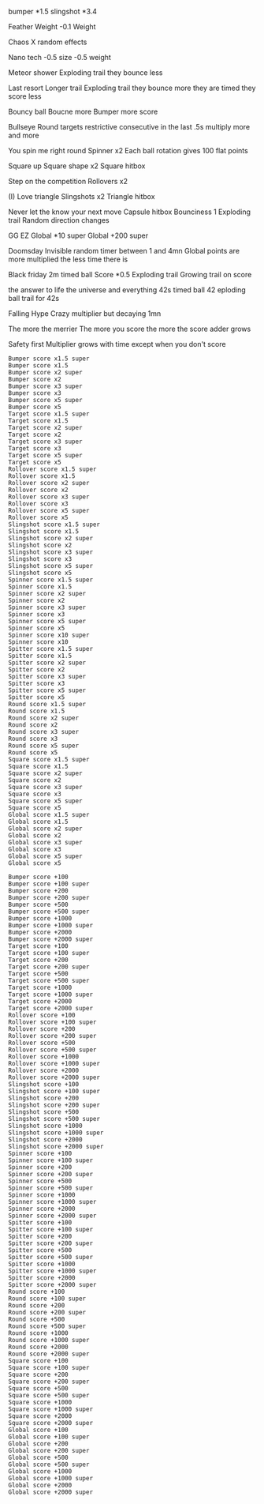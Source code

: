 bumper *1.5
slingshot *3.4

Feather Weight
    -0.1 Weight

Chaos
    X random effects

Nano tech
    -0.5 size
    -0.5 weight

Meteor shower
    Exploding trail
        they bounce less

Last resort
    Longer trail
    Exploding trail
        they bounce more
        they are timed
        they score less

Bouncy ball
    Boucne more
    Bumper more score

Bullseye
    Round targets restrictive consecutive in the last .5s multiply more and more

You spin me right round
    Spinner x2
    Each ball rotation gives 100 flat points

Square up
    Square shape x2
    Square hitbox

Step on the competition
    Rollovers x2

(I) Love triangle
    Slingshots x2
    Triangle hitbox

Never let the know your next move
    Capsule hitbox
    Bounciness 1
    Exploding trail
    Random direction changes

GG EZ
    Global *10 super
    Global +200 super

Doomsday
    Invisible random timer between 1 and 4mn
    Global points are more multiplied the less time there is

Black friday
    2m timed ball
    Score *0.5
    Exploding trail
    Growing trail on score

the answer to life the universe and everything
    42s timed ball
    42 eploding ball trail for 42s

Falling Hype
    Crazy multiplier but decaying 1mn

The more the merrier
    The more you score the more the score adder grows

Safety first
    Multiplier grows with time except when you don't score

    Bumper score x1.5 super
    Bumper score x1.5
    Bumper score x2 super
    Bumper score x2
    Bumper score x3 super
    Bumper score x3
    Bumper score x5 super
    Bumper score x5
    Target score x1.5 super
    Target score x1.5
    Target score x2 super
    Target score x2
    Target score x3 super
    Target score x3
    Target score x5 super
    Target score x5
    Rollover score x1.5 super
    Rollover score x1.5
    Rollover score x2 super
    Rollover score x2
    Rollover score x3 super
    Rollover score x3
    Rollover score x5 super
    Rollover score x5
    Slingshot score x1.5 super
    Slingshot score x1.5
    Slingshot score x2 super
    Slingshot score x2
    Slingshot score x3 super
    Slingshot score x3
    Slingshot score x5 super
    Slingshot score x5
    Spinner score x1.5 super
    Spinner score x1.5
    Spinner score x2 super
    Spinner score x2
    Spinner score x3 super
    Spinner score x3
    Spinner score x5 super
    Spinner score x5
    Spinner score x10 super
    Spinner score x10
    Spitter score x1.5 super
    Spitter score x1.5
    Spitter score x2 super
    Spitter score x2
    Spitter score x3 super
    Spitter score x3
    Spitter score x5 super
    Spitter score x5
    Round score x1.5 super
    Round score x1.5
    Round score x2 super
    Round score x2
    Round score x3 super
    Round score x3
    Round score x5 super
    Round score x5
    Square score x1.5 super
    Square score x1.5
    Square score x2 super
    Square score x2
    Square score x3 super
    Square score x3
    Square score x5 super
    Square score x5
    Global score x1.5 super
    Global score x1.5
    Global score x2 super
    Global score x2
    Global score x3 super
    Global score x3
    Global score x5 super
    Global score x5

    Bumper score +100
    Bumper score +100 super
    Bumper score +200
    Bumper score +200 super
    Bumper score +500
    Bumper score +500 super
    Bumper score +1000
    Bumper score +1000 super
    Bumper score +2000
    Bumper score +2000 super
    Target score +100
    Target score +100 super
    Target score +200
    Target score +200 super
    Target score +500
    Target score +500 super
    Target score +1000
    Target score +1000 super
    Target score +2000
    Target score +2000 super
    Rollover score +100
    Rollover score +100 super
    Rollover score +200
    Rollover score +200 super
    Rollover score +500
    Rollover score +500 super
    Rollover score +1000
    Rollover score +1000 super
    Rollover score +2000
    Rollover score +2000 super
    Slingshot score +100
    Slingshot score +100 super
    Slingshot score +200
    Slingshot score +200 super
    Slingshot score +500
    Slingshot score +500 super
    Slingshot score +1000
    Slingshot score +1000 super
    Slingshot score +2000
    Slingshot score +2000 super
    Spinner score +100
    Spinner score +100 super
    Spinner score +200
    Spinner score +200 super
    Spinner score +500
    Spinner score +500 super
    Spinner score +1000
    Spinner score +1000 super
    Spinner score +2000
    Spinner score +2000 super
    Spitter score +100
    Spitter score +100 super
    Spitter score +200
    Spitter score +200 super
    Spitter score +500
    Spitter score +500 super
    Spitter score +1000
    Spitter score +1000 super
    Spitter score +2000
    Spitter score +2000 super
    Round score +100
    Round score +100 super
    Round score +200
    Round score +200 super
    Round score +500
    Round score +500 super
    Round score +1000
    Round score +1000 super
    Round score +2000
    Round score +2000 super
    Square score +100
    Square score +100 super
    Square score +200
    Square score +200 super
    Square score +500
    Square score +500 super
    Square score +1000
    Square score +1000 super
    Square score +2000
    Square score +2000 super
    Global score +100
    Global score +100 super
    Global score +200
    Global score +200 super
    Global score +500
    Global score +500 super
    Global score +1000
    Global score +1000 super
    Global score +2000
    Global score +2000 super